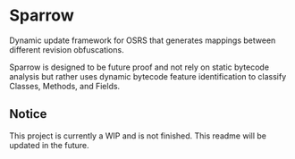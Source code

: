 # Sparrow
Dynamic update framework for OSRS that generates mappings between
different revision obfuscations.

Sparrow is designed to be future proof and not rely on static bytecode analysis but
rather uses dynamic bytecode feature identification to classify Classes, 
Methods, and Fields.

## Notice
This project is currently a WIP and is not finished. This readme will be updated
in the future.